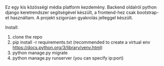 Ez egy kis közösségi média platform kezdemény. Backend oldalról python django keretrendszer segítségével készült, a frontend-hez csak bootstrap-et használtam. A projekt szigorúan gyakrolás jelleggel készült.

Install:
1. clone the repo
2. pip install -r requirements.txt (recommended to create a virtual env https://docs.python.org/3/library/venv.html)
3. python manage.py migrate
4. python manage.py runserver (you can specify ip:port)
